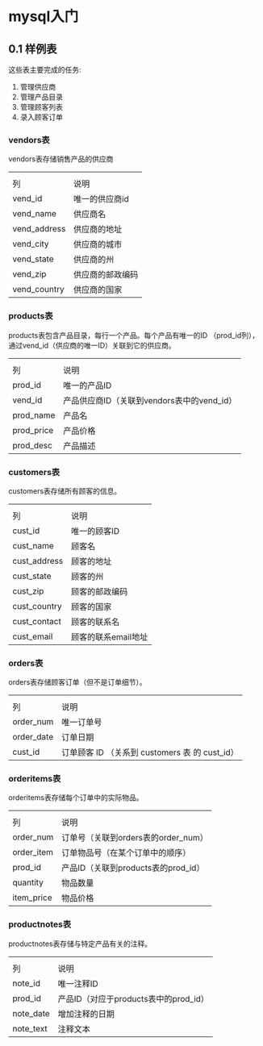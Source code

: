 # mysql入门
## 0.1 样例表
这些表主要完成的任务:
1. 管理供应商
2. 管理产品目录
3. 管理顾客列表
4. 录入顾客订单

### vendors表
vendors表存储销售产品的供应商
<table>
    <th>
        <tr><td>列</td><td>说明</td></tr>
    </th>
    <tr><td>vend_id</td><td>唯一的供应商id</td></tr>
    <tr><td>vend_name</td><td>供应商名</td></tr>
    <tr><td>vend_address</td><td>供应商的地址</td></tr>
    <tr><td>vend_city</td><td>供应商的城市</td></tr>
    <tr><td>vend_state</td><td>供应商的州</td></tr>
    <tr><td>vend_zip</td><td>供应商的邮政编码</td></tr>
    <tr><td>vend_country</td><td>供应商的国家</td></tr>
</table>

### products表
products表包含产品目录，每行一个产品。每个产品有唯一的ID
（prod_id列），通过vend_id（供应商的唯一ID）关联到它的供应商。
<table>
    <th>
        <tr><td>列</td><td>说明</td></tr>
    </th>
    <tr><td>prod_id</td><td>唯一的产品ID</td></tr>
    <tr><td>vend_id</td><td>产品供应商ID（关联到vendors表中的vend_id）</td></tr>
    <tr><td>prod_name</td><td>产品名</td></tr>
    <tr><td>prod_price</td><td>产品价格</td></tr>
    <tr><td>prod_desc</td><td>产品描述</td></tr>
</table>

### customers表
customers表存储所有顾客的信息。
<table>
    <th>
        <tr><td>列</td><td>说明</td></tr>
    </th>
    <tr><td>cust_id</td><td>唯一的顾客ID</td></tr>
    <tr><td>cust_name</td><td>顾客名</td></tr>
    <tr><td>cust_address</td><td>顾客的地址</td></tr>
    <tr><td>cust_state</td><td>顾客的州</td></tr>
    <tr><td>cust_zip</td><td>顾客的邮政编码</td></tr>
    <tr><td>cust_country</td><td>顾客的国家</td></tr>
    <tr><td>cust_contact</td><td>顾客的联系名</td></tr>
    <tr><td>cust_email</td><td>顾客的联系email地址</td></tr>
</table>

### orders表
orders表存储顾客订单（但不是订单细节）。
<table>
    <th>
        <tr><td>列</td><td>说明</td></tr>
    </th>
    <tr><td>order_num</td><td>唯一订单号</td></tr>
    <tr><td>order_date</td><td>订单日期</td></tr>
    <tr><td>cust_id</td><td>订单顾客 ID （关系到 customers 表 的
cust_id）</td></tr>
</table>

### orderitems表
orderitems表存储每个订单中的实际物品。
<table>
    <th>
        <tr><td>列</td><td>说明</td></tr>
    </th>
    <tr><td>order_num</td><td>订单号（关联到orders表的order_num）</td></tr>
    <tr><td>order_item</td><td>订单物品号（在某个订单中的顺序）</td></tr>
    <tr><td>prod_id</td><td>产品ID（关联到products表的prod_id）</td></tr>
    <tr><td>quantity</td><td>物品数量</td></tr>
    <tr><td>item_price</td><td>物品价格</td></tr>
</table>

### productnotes表
productnotes表存储与特定产品有关的注释。
<table>
    <th>
        <tr><td>列</td><td>说明</td></tr>
    </th>
    <tr><td>note_id</td><td>唯一注释ID</td></tr>
    <tr><td>prod_id</td><td>产品ID（对应于products表中的prod_id）</td></tr>
    <tr><td>note_date</td><td>增加注释的日期</td></tr>
    <tr><td>note_text</td><td>注释文本</td></tr>
</table>

